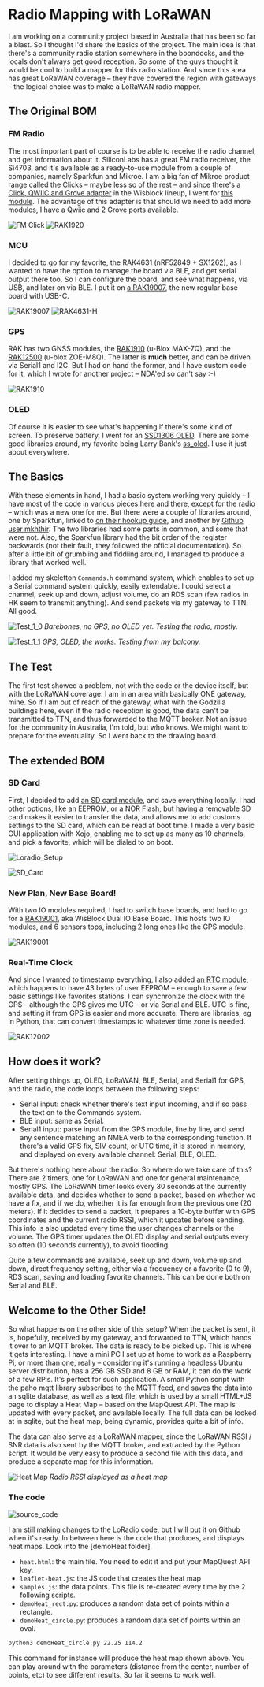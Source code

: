 # Radio Mapping with LoRaWAN

I am working on a community project based in Australia that has been so far a blast. So I thought I'd share the basics of the project. The main idea is that there's a community radio station somewhere in the boondocks, and the locals don't always get good reception. So some of the guys thought it would be cool to build a mapper for this radio station. And since this area has great LoRaWAN coverage – they have covered the region with gateways – the logical choice was to make a LoRaWAN radio mapper.

## The Original BOM

### FM Radio

The most important part of course is to be able to receive the radio channel, and get information about it. SiliconLabs has a great FM radio receiver, the Si4703, and it's available as a ready-to-use module from a couple of companies, namely Sparkfun and Mikroe. I am a big fan of Mikroe product range called the Clicks – maybe less so of the rest – and since there's a [Click, QWIIC and Grove adapter](https://store.rakwireless.com/products/rak1920-sensor-adapter-module) in the Wisblock lineup, I went for [this module](https://www.mikroe.com/fm-click). The advantage of this adapter is that should we need to add more modules, I have a Qwiic and 2 Grove ports available.

![FM Click](FM_Click.jpg)
![RAK1920](RAK1920.png)

### MCU

I decided to go for my favorite, the RAK4631 (nRF52849 + SX1262), as I wanted to have the option to manage the board via BLE, and get serial output there too. So I can configure the board, and see what happens, via USB, and later on via BLE. I put it on [a RAK19007](https://store.rakwireless.com/products/rak19007-wisblock-base-board-2nd-gen), the new regular base board with USB-C.

![RAK19007](RAK19007.png)
![RAK4631-H](RAK4631-H.png)

### GPS

RAK has two GNSS modules, the [RAK1910](https://store.rakwireless.com/products/rak1910-max-7q-gnss-location-sensor) (u-Blox MAX-7Q), and the [RAK12500](https://store.rakwireless.com/products/wisblock-gnss-location-module-rak12500) (u-blox ZOE-M8Q). The latter is **much** better, and can be driven via Serial1 and I2C. But I had on hand the former, and I have custom code for it, which I wrote for another project – NDA'ed so can't say :-)

![RAK1910](RAK1910.png)

### OLED

Of course it is easier to see what's happening if there's some kind of screen. To preserve battery, I went for an [SSD1306 OLED](https://store.rakwireless.com/products/rak1921-oled-display-panel). There are some good libraries around, my favorite being Larry Bank's [ss_oled](https://github.com/bitbank2/ss_oled). I use it just about everywhere.

## The Basics

With these elements in hand, I had a basic system working very quickly – I have most of the code in various pieces here and there, except for the radio – which was a new one for me. But there were a couple of libraries around, one by Sparkfun, linked to [on their hookup guide](https://learn.sparkfun.com/tutorials/si4703-fm-radio-receiver-hookup-guide), and another by [Github user mkhthir](https://github.com/mkhuthir/Si4703). The two libraries had some parts in common, and some that were not. Also, the Sparkfun library had the bit order of the register backwards (not their fault, they followed the official documentation). So after a little bit of grumbling and fiddling around, I managed to produce a library that worked well.

I added my skeletton `Commands.h` command system, which enables to set up a Serial command system quickly, easily extendable. I could select a channel, seek up and down, adjust volume, do an RDS scan (few radios in HK seem to transmit anything). And send packets via my gateway to TTN. All good.

![Test_1_0](Test_1_0.jpg)
*Barebones, no GPS, no OLED yet. Testing the radio, mostly.*

![Test_1_1](Test_1_1.jpg)
*GPS, OLED, the works. Testing from my balcony.*

## The Test

The first test showed a problem, not with the code or the device itself, but with the LoRaWAN coverage. I am in an area with basically ONE gateway, mine. So if I am out of reach of the gateway, what with the Godzilla buildings here, even if the radio reception is good, the data can't be transmitted to TTN, and thus forwarded to the MQTT broker. Not an issue for the community in Australia, I'm told, but who knows. We might want to prepare for the eventuality. So I went back to the drawing board.

## The extended BOM

### SD Card

First, I decided to add [an SD card module](https://store.rakwireless.com/products/sd-card-module-rak15002), and save everything locally. I had other options, like an EEPROM, or a NOR Flash, but having a removable SD card makes it easier to transfer the data, and allows me to add customs settings to the SD card, which can be read at boot time. I made a very basic GUI application with Xojo, enabling me to set up as many as 10 channels, and pick a favorite, which will be dialed to on boot.

![Loradio_Setup](Loradio_Setup.png)

![SD_Card](SD_Card.png)

### New Plan, New Base Board!

With two IO modules required, I had to switch base boards, and had to go for a [RAK19001](https://store.rakwireless.com/products/rak19001-wisblock-dual-io-base-board), aka WisBlock Dual IO Base Board. This hosts two IO modules, and 6 sensors tops, including 2 long ones like the GPS module.

![RAK19001](RAK19001.png)

### Real-Time Clock

And since I wanted to timestamp everything, I also added [an RTC module](https://store.rakwireless.com/products/rtc-module-rak12002), which happens to have 43 bytes of user EEPROM – enough to save a few basic settings like favorites stations. I can synchronize the clock with the GPS - although the GPS gives me UTC – or via Serial and BLE. UTC is fine, and setting it from GPS is easier and more accurate. There are libraries, eg in Python, that can convert timestamps to whatever time zone is needed.

![RAK12002](RAK12002.png)

## How does it work?

After setting things up, OLED, LoRaWAN, BLE, Serial, and Serial1 for GPS, and the radio, the code loops between the following steps:

* Serial input: check whether there's text input incoming, and if so pass the text on to the Commands system.
* BLE input: same as Serial.
* Serial1 input: parse input from the GPS module, line by line, and send any sentence matching an NMEA verb to the corresponding function. If there's a valid GPS fix, SIV count, or UTC time, it is stored in memory, and displayed on every available channel: Serial, BLE, OLED.

But there's nothing here about the radio. So where do we take care of this? There are 2 timers, one for LoRaWAN and one for general maintenance, mostly GPS. The LoRaWAN timer looks every 30 seconds at the currently available data, and decides whether to send a packet, based on whether we have a fix, and if we do, whether it is far enough from the previous one (20 meters). If it decides to send a packet, it prepares a 10-byte buffer with GPS coordinates and the current radio RSSI, which it updates before sending. This info is also updated every time the user changes channels or the volume. The GPS timer updates the OLED display and serial outputs every so often (10 seconds currently), to avoid flooding.

Quite a few commands are available, seek up and down, volume up and down, direct frequency setting, either via a frequency or a favorite (0 to 9), RDS scan, saving and loading favorite channels. This can be done both on Serial and BLE.

## Welcome to the Other Side!

So what happens on the other side of this setup? When the packet is sent, it is, hopefully, received by my gateway, and forwarded to TTN, which hands it over to an MQTT broker. The data is ready to be picked up. This is where it gets interesting. I have a mini PC I set up at home to work as a Raspberry Pi, or more than one, really – considering it's running a headless Ubuntu server distribution, has a 256 GB SSD and 8 GB or RAM, it can do the work of a few RPis. It's perfect for such application. A small Python script with the paho mqtt library subscribes to the MQTT feed, and saves the data into an sqlite database, as well as a text file, which is used by a small HTML+JS page to display a Heat Map – based on the MapQuest API. The map is updated with every packet, and available locally. The full data can be looked at in sqlite, but the heat map, being dynamic, provides quite a bit of info.

The data can also serve as a LoRaWAN mapper, since the LoRaWAN RSSI / SNR data is also sent by the MQTT broker, and extracted by the Python script. It would be very easy to produce a second file with this data, and produce a separate map for this information.

![Heat Map](HeatMap.png)
*Radio RSSI displayed as a heat map*

### The code

![source_code](source_code.png)

I am still making changes to the LoRadio code, but I will put it on Github when it's ready. In between here is the code that produces, and displays heat maps. Look into the [demoHeat folder].

* `heat.html`: the main file. You need to edit it and put your MapQuest API key.
* `leaflet-heat.js`: the JS code that creates the heat map
* `samples.js`: the data points. This file is re-created every time by the 2 following scripts.
* `demoHeat_rect.py`: produces a random data set of points within a rectangle.
* `demoHeat_circle.py`: produces a random data set of points within an oval.

```bash
python3 demoHeat_circle.py 22.25 114.2
```
This command for instance will produce the heat map shown above. You can play around with the parameters (distance from the center, number of points, etc) to see different results. So far it seems to work well.



